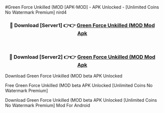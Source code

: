 #Green Force Unkilled (MOD [APK-MOD] - APK Unlocked - [Unlimited Coins No Watermark Premium] nird4



<div align="center">

<h3>🔴 Download [Server1] 👉👉 <a href="https://momento.my/?title=Green_Force_Unkilled_(MOD">Green Force Unkilled (MOD Mod Apk</a></h3><br>

<h3>🔴 Download [Server2] 👉👉 <a href="https://momento.my/?title=Green_Force_Unkilled_(MOD">Green Force Unkilled (MOD Mod Apk</a></h3>
</div>



Download Green Force Unkilled (MOD beta APK Unlocked

Free Green Force Unkilled (MOD beta APK Unlocked [Unlimited Coins No Watermark Premium]

Download Green Force Unkilled (MOD beta APK Unlocked [Unlimited Coins No Watermark Premium] Mod For Android
